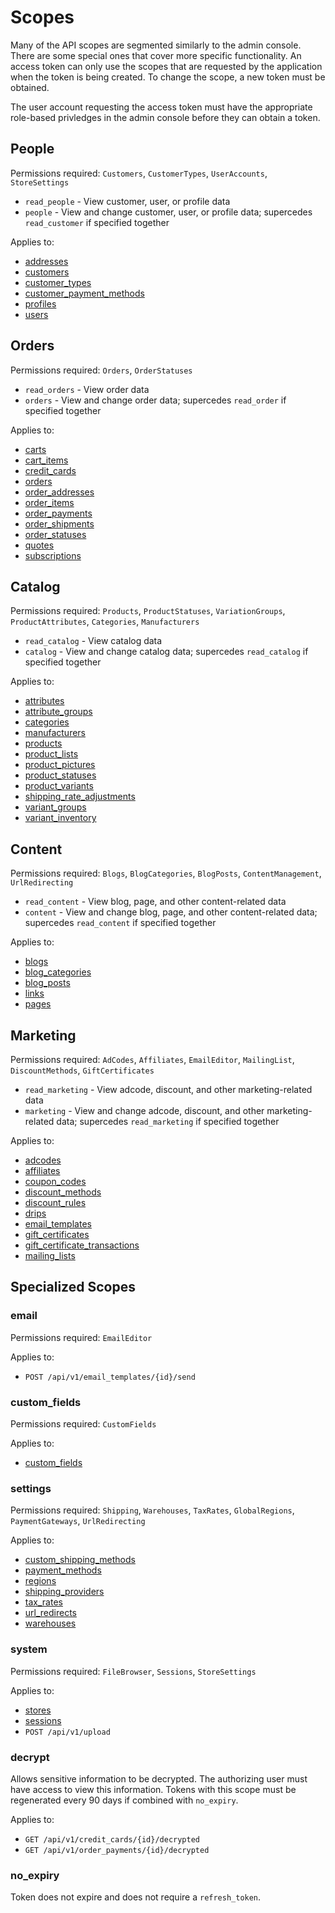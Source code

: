 Scopes
======

Many of the API scopes are segmented similarly to the admin console. There are some special ones that cover more specific functionality. An access token can only use the scopes that are requested by the application when the token is being created. To change the scope, a new token must be obtained.

The user account requesting the access token must have the appropriate role-based privledges in the admin console before they can obtain a token.

People
------

Permissions required: `Customers`, `CustomerTypes`, `UserAccounts`, `StoreSettings`

* `read_people` - View customer, user, or profile data
* `people` - View and change customer, user, or profile data; supercedes `read_customer` if specified together

Applies to:

* [addresses](https://www.americommerce.stoplight.io/docs/rest-api/restapi.json/paths/~1attribute_groups/get)
* [customers](/restapi.json/paths/~1customers/get)
* [customer_types](/restapi.json/paths/~1customer_types/get)
* [customer_payment_methods](/restapi.json/paths/~1customer_payment_methods/get)
* [profiles](/restapi.json/paths/~1profiles/get)
* [users](/restapi.json/paths/~1users/get)

Orders
------

Permissions required: `Orders`, `OrderStatuses`

* `read_orders` - View order data
* `orders` - View and change order data; supercedes `read_order` if specified together

Applies to:

* [carts](/restapi.json/paths/~1carts/get)
* [cart_items](/restapi.json/paths/~1cart_items/get)
* [credit_cards](/restapi.json/paths/~1credit_cards/get)
* [orders](/restapi.json/paths/~1orders/get)
* [order_addresses](/restapi.json/paths/~1order_addresses/get)
* [order_items](/restapi.json/paths/~1order_items/get)
* [order_payments](/restapi.json/paths/~1order_payments/get)
* [order_shipments](/restapi.json/paths/~1order_shipments/get)
* [order_statuses](/restapi.json/paths/~1order_statuses/get)
* [quotes](/restapi.json/paths/~1quotes/get)
* [subscriptions](/restapi.json/paths/~1subscriptions/get)

Catalog
-------

Permissions required: `Products`, `ProductStatuses`, `VariationGroups`, `ProductAttributes`, `Categories`, `Manufacturers`

* `read_catalog` - View catalog data
* `catalog` - View and change catalog data; supercedes `read_catalog` if specified together

Applies to:

* [attributes](resources/attributes.md)
* [attribute_groups](resources/attribute_groups.md)
* [categories](resources/categories.md)
* [manufacturers](resources/manufacturers.md)
* [products](resources/products.md)
* [product_lists](resources/product_lists.md)
* [product_pictures](resources/product_pictures.md)
* [product_statuses](resources/product_statuses.md)
* [product_variants](resources/product_variants.md)
* [shipping_rate_adjustments](resource/shipping_rate_adjustments.md)
* [variant_groups](resources/variant_groups.md)
* [variant_inventory](resources/variant_inventory.md)

Content
-------

Permissions required: `Blogs`, `BlogCategories`, `BlogPosts`, `ContentManagement`, `UrlRedirecting`

* `read_content` - View blog, page, and other content-related data
* `content` - View and change blog, page, and other content-related data; supercedes `read_content` if specified together

Applies to:

* [blogs](resources/blogs.md)
* [blog_categories](resources/blog_categories.md)
* [blog_posts](resources/blog_posts.md)
* [links](resources/links.md)
* [pages](resources/pages.md)

Marketing
---------

Permissions required: `AdCodes`, `Affiliates`, `EmailEditor`, `MailingList`, `DiscountMethods`, `GiftCertificates`

* `read_marketing` - View adcode, discount, and other marketing-related data
* `marketing` - View and change adcode, discount, and other marketing-related data; supercedes `read_marketing` if specified together

Applies to:

* [adcodes](resources/adcodes.md)
* [affiliates](resources/affiliates.md)
* [coupon_codes](resources/coupon_codes.md)
* [discount_methods](resources/discount_methods.md)
* [discount_rules](resources/discount_rules.md)
* [drips](resources/drips.md)
* [email_templates](resources/email_templates.md)
* [gift_certificates](resources/gift_certificates.md)
* [gift_certificate_transactions](resources/gift_certificate_transactions.md)
* [mailing_lists](resources/mailing_lists.md)

Specialized Scopes
------------------

### email

Permissions required: `EmailEditor`

Applies to:

* `POST /api/v1/email_templates/{id}/send`

### custom_fields

Permissions required: `CustomFields`

Applies to:

* [custom_fields](resources/custom_fields.md)

### settings

Permissions required: `Shipping`, `Warehouses`, `TaxRates`, `GlobalRegions`, `PaymentGateways`, `UrlRedirecting`

Applies to:

* [custom_shipping_methods](resources/custom_shipping_methods.md)
* [payment_methods](resources/payment_methods.md)
* [regions](resources/regions.md)
* [shipping_providers](resources/shipping_providers.md)
* [tax_rates](resources/tax_rates.md)
* [url_redirects](resources/url_redirects.md)
* [warehouses](resources/warehouses.md)

### system

Permissions required: `FileBrowser`, `Sessions`, `StoreSettings`

Applies to:

* [stores](resources/stores.md)
* [sessions](resources/sessions.md)
* `POST /api/v1/upload`

### decrypt

Allows sensitive information to be decrypted. The authorizing user must have access to view this information. Tokens with this scope must be regenerated every 90 days if combined with `no_expiry`.

Applies to:

* `GET /api/v1/credit_cards/{id}/decrypted`
* `GET /api/v1/order_payments/{id}/decrypted`

### no_expiry

Token does not expire and does not require a `refresh_token`.
